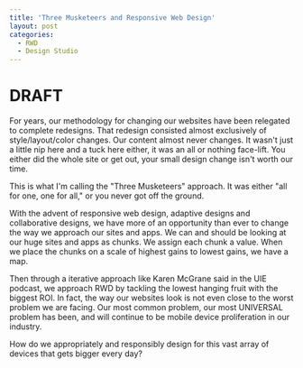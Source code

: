 ```yaml
---
title: 'Three Musketeers and Responsive Web Design'
layout: post
categories:
  - RWD
  - Design Studio
---
```


# DRAFT

For years, our methodology for changing our websites have been relegated to complete redesigns. That redesign consisted almost exclusively of style/layout/color changes. Our content almost never changes. It wasn't just a little nip here and a tuck here either, it was an all or nothing face-lift. You either did the whole site or get out, your small design change isn't worth our time.

This is what I'm calling the "Three Musketeers" approach. It was either "all for one, one for all," or you never got off the ground.

With the advent of responsive web design, adaptive designs and collaborative designs, we have more of an opportunity than ever to change the way we approach our sites and apps. We can and should be looking at our huge sites and apps as chunks. We assign each chunk a value. When we place the chunks on a scale of highest gains to lowest gains, we have a map.

Then through a iterative approach like Karen McGrane said in the UIE podcast, we approach RWD by tackling the lowest hanging fruit with the biggest ROI. In fact, the way our websites look is not even close to the worst problem we are facing. Our most common problem, our most UNIVERSAL problem has been, and will continue to be mobile device proliferation in our industry.

How do we appropriately and responsibly design for this vast array of devices that gets bigger every day?
